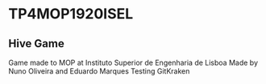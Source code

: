 # TP4MOP1920ISEL
## Hive Game
Game made to MOP at Instituto Superior de Engenharia de Lisboa
Made by Nuno Oliveira and Eduardo Marques
Testing GitKraken
